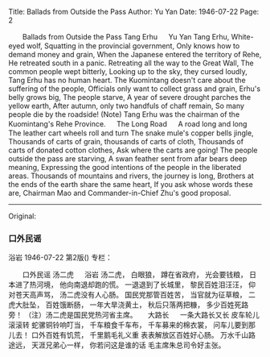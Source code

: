 Title: Ballads from Outside the Pass
Author: Yu Yan
Date: 1946-07-22
Page: 2

　　Ballads from Outside the Pass
    Tang Erhu
　  Yu Yan
     Tang Erhu,
     White-eyed wolf,
     Squatting in the provincial government,
     Only knows how to demand money and grain,
     When the Japanese entered the territory of Rehe,
     He retreated south in a panic.
     Retreating all the way to the Great Wall,
     The common people wept bitterly,
     Looking up to the sky, they cursed loudly,
     Tang Erhu has no human heart.
     The Kuomintang doesn't care about the suffering of the people,
     Officials only want to collect grass and grain,
     Erhu's belly grows big,
     The people starve,
     A year of severe drought parches the yellow earth,
     After autumn, only two handfuls of chaff remain,
     So many people die by the roadside!
        (Note) Tang Erhu was the chairman of the Kuomintang's Rehe Province.
　
            The Long Road
　
     A road long and long
     The leather cart wheels roll and turn
     The snake mule's copper bells jingle,
     Thousands of carts of grain, thousands of carts of cloth,
     Thousands of carts of donated cotton clothes,
     Ask where the carts are going!
     The people outside the pass are starving,
     A swan feather sent from afar bears deep meaning,
     Expressing the good intentions of the people in the liberated areas.
     Thousands of mountains and rivers, the journey is long,
     Brothers at the ends of the earth share the same heart,
     If you ask whose words these are,
     Chairman Mao and Commander-in-Chief Zhu's good proposal.



<hr /> 

Original: 


### 口外民谣
浴岩
1946-07-22
第2版()
专栏：

　　口外民谣
    汤二虎
　  浴岩
     汤二虎，
     白眼狼，
     蹲在省政府，
     光会要钱粮，
     日本进了热河境，
     他向南退却跑的慌。
     一退退到了长城里，
     黎民百姓泪汪汪，
     仰对苍天高声骂，
     汤二虎没有人心肠。
     国民党那管百姓苦，
     当官就为征草粮，
     二虎大肚坠，
     百姓饿断肠，
     一年大旱浇黄土，
     秋后只落两把糠，
     多少百姓死路旁！
        （注）汤二虎是国民党热河省主席。
　
            大路长
　
     一条大路长又长
     皮车轮儿滚滚转
     蛇骡铜铃响叮当，
     千车粮食千车布，
     千车募来的棉衣裳，
     问车儿要到那儿去！
     口外百姓有饥荒，
     千里鹅毛礼义重
     表表解放区百姓好心肠。
     万水千山路途远，
     天涯兄弟心一样，
     你若问这是谁的话
     毛主席朱总司令好主张。
